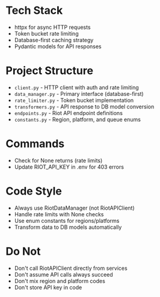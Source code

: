 # Tech Stack
- httpx for async HTTP requests
- Token bucket rate limiting
- Database-first caching strategy
- Pydantic models for API responses

# Project Structure
- `client.py` - HTTP client with auth and rate limiting
- `data_manager.py` - Primary interface (database-first)
- `rate_limiter.py` - Token bucket implementation
- `transformers.py` - API response to DB model conversion
- `endpoints.py` - Riot API endpoint definitions
- `constants.py` - Region, platform, and queue enums

# Commands
- Check for None returns (rate limits)
- Update RIOT_API_KEY in .env for 403 errors

# Code Style
- Always use RiotDataManager (not RiotAPIClient)
- Handle rate limits with None checks
- Use enum constants for regions/platforms
- Transform data to DB models automatically

# Do Not
- Don't call RiotAPIClient directly from services
- Don't assume API calls always succeed
- Don't mix region and platform codes
- Don't store API key in code
